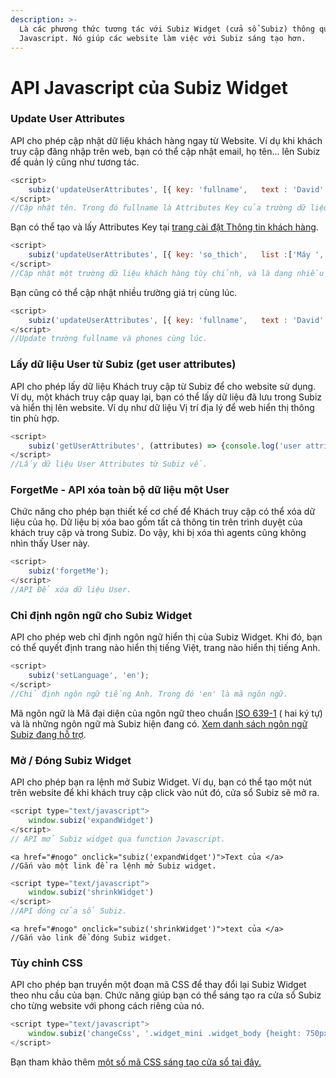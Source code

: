 ```yaml
---
description: >-
  Là các phương thức tương tác với Subiz Widget (cửa sổ Subiz) thông qua
  Javascript. Nó giúp các website làm việc với Subiz sáng tạo hơn.
---
```


# API Javascript của Subiz Widget

### Update User Attributes

API cho phép cập nhật dữ liệu khách hàng ngay từ Website. Ví dụ khi khách truy cập đăng nhập trên web, bạn có thể cập nhật email, họ tên...  lên Subiz để quản lý cũng như tương tác.  

```javascript
<script>
    subiz('updateUserAttributes', [{ key: 'fullname',   text : 'David' }]);
</script>
//Cập nhật tên. Trong đó fullname là Attributes Key của trường dữ liệu Fullname.
```

Bạn có thể tạo và lấy Attributes Key tại [trang cài đặt Thông tin khách hàng](https://app.subiz.com/settings/user-attributes).

```javascript
<script>
    subiz('updateUserAttributes', [{ key: 'so_thich',   list :['Máy ', 'EnglDu lịch']);
</script>
//Cập nhật một trường dữ liệu khách hàng tùy chỉnh, và là dạng nhiều giá trị. 
```

Bạn cũng có thể cập nhật nhiều trường giá trị cùng lúc. 

```javascript
<script>
    subiz('updateUserAttributes', [{ key: 'fullname',   text : 'David' },{ key: 'phones',   text : '+84983123456' }]);
</script>
//Update trường fullname và phones cùng lúc. 
```

### Lấy dữ liệu User từ Subiz \(get user attributes\)

API cho phép lấy dữ liệu Khách truy cập từ Subiz để cho website sử dụng. Ví dụ, một khách truy cập quay lại, bạn có thể lấy dữ liệu đã lưu trong Subiz và hiển thị lên website. Ví dụ như dữ liệu Vị trí địa lý để web hiển thị thông tin phù hợp.

```javascript
<script>
    subiz('getUserAttributes', (attributes) => {console.log('user attributes', attributes)});
</script>
//Lấy dữ liệu User Attributes từ Subiz về.
```

### ForgetMe - API xóa toàn bộ dữ liệu một User

Chức năng cho phép bạn thiết kế cơ chế để Khách truy cập có thể xóa dữ liệu của họ. Dữ liệu bị xóa bao gồm tất cả thông tin trên trình duyệt của khách truy cập và trong Subiz. Do vậy, khi bị xóa thì agents cũng không nhìn thấy User này.

```javascript
<script>
    subiz('forgetMe');
</script>
//API Để xóa dữ liệu User.
```

### Chỉ định ngôn ngữ cho Subiz Widget

API cho phép web chỉ định ngôn ngữ hiển thị của Subiz Widget.  Khi đó, bạn có thể quyết định trang nào hiển thị tiếng Việt, trang nào hiển thị tiếng Anh.

```javascript
<script>
    subiz('setLanguage', 'en');
</script>
//Chỉ định ngôn ngữ tiếng Anh. Trong đó 'en' là mã ngôn ngữ.  
```

Mã ngôn ngữ là Mã đại diện của ngôn ngữ theo chuẩn [ISO 639-1](https://en.wikipedia.org/wiki/ISO_639-1)  \( hai ký tự\) và là những ngôn ngữ mà Subiz hiện đang có. [Xem danh sách ngôn ngữ Subiz đang hỗ trợ](http://help.subiz.com/bat-dau-voi-subiz/thiet-lap-moi-truong-tuong-tac/tich-hop-subiz-len-website/cac-ngon-ngu-ho-tro-tren-cua-so-subiz-chat). 

### Mở /  Đóng Subiz Widget 

API cho phép bạn ra lệnh mở Subiz Widget. Ví dụ, bạn có thể tạo một nút trên website để khi khách truy cập click vào nút đó, cửa sổ Subiz sẽ mở ra.

```javascript
<script type="text/javascript">
    window.subiz('expandWidget')
</script>
// API mở Subiz widget qua function Javascript. 
```

```markup
<a href="#nogo" onclick="subiz('expandWidget')">Text của </a>
//Gắn vào một link để ra lệnh mở Subiz widget.
```

```javascript
<script type="text/javascript">
    window.subiz('shrinkWidget')
</script>
//API đóng cửa sổ Subiz.
```

```markup
<a href="#nogo" onclick="subiz('shrinkWidget')">text của </a>
//Gắn vào link để đóng Subiz widget.
```

### Tùy chỉnh CSS

API cho phép bạn truyền một đoạn mã CSS để thay đổi lại Subiz Widget theo nhu cầu của bạn.  Chức năng giúp bạn có thể sáng tạo ra cửa sổ Subiz cho từng website với phong cách riêng của nó.

```javascript
<script type="text/javascript">
    window.subiz('changeCss', '.widget_mini .widget_body {height: 750px !important; max-height: 800px !important;}')
</script>
```

Bạn tham khảo thêm [một số mã CSS sáng tạo cửa sổ tại đây.](https://help.subiz.com/bat-dau-voi-subiz/thiet-lap-moi-truong-tuong-tac/tich-hop-subiz-len-website/sang-tao-cua-so-chat-subiz#css-tuy-chinh-cua-so-chat-subiz-tren-ban-may-tinh)





